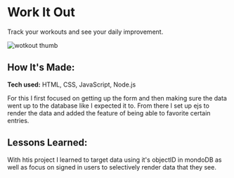 # Work It Out
Track your workouts and see your daily improvement.


![wotkout thumb](https://user-images.githubusercontent.com/102004376/172035311-8c8a154a-8ac7-434d-adcc-f39045688d14.JPG)

## How It's Made:

**Tech used:** HTML, CSS, JavaScript, Node.js

For this I first focused on getting up the form and then making sure the data went up to the database like I expected it to. From there I set up ejs to render the data and added the feature of being able to favorite certain entries. 


## Lessons Learned:

With htis project I learned to target data using it's objectID in mondoDB as well as focus on signed in users to selectively render data that they see.

